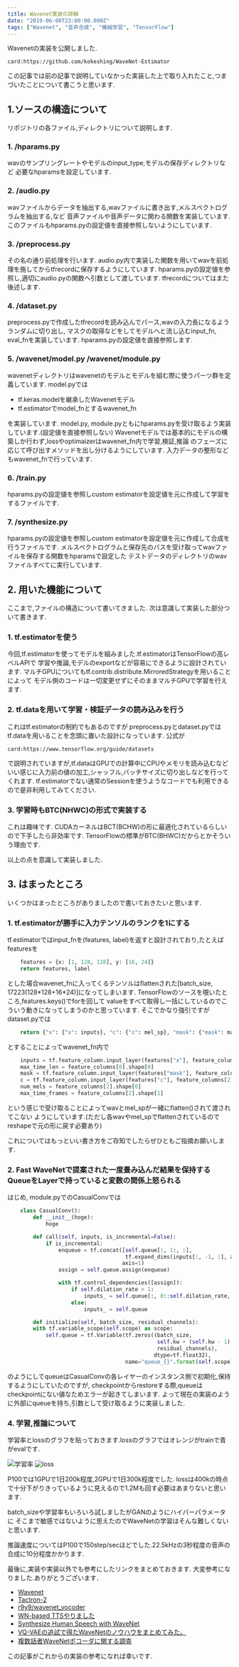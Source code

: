 ```yaml
---
title: Wavenet実装の詳細
date: "2019-06-08T23:00:00.000Z"
tags: ["Wavenet", "音声合成", "機械学習", "TensorFlow"]
---
```


Wavenetの実装を公開しました.


`card:https://github.com/kokeshing/WaveNet-Estimator`


この記事では前の記事で説明していなかった実装した上で取り入れたこと,つまづいたことについて書こうと思います.

## 1.ソースの構造について

リポジトリの各ファイル,ディレクトリについて説明します.

### 1. /hparams.py

wavのサンプリングレートやモデルのinput_type,モデルの保存ディレクトリなど
必要なhparamsを設定しています.

### 2. /audio.py

wavファイルからデータを抽出する,wavファイルに書き出す,メルスペクトログラムを抽出する,など
音声ファイルや音声データに関わる関数を実装しています.
このファイルもhparams.pyの設定値を直接参照しないようにしています.


### 3. /preprocess.py

その名の通り前処理を行います.
audio.py内で実装した関数を用いてwavを前処理を施してからtfrecordに保存するようにしています.
hparams.pyの設定値を参照し,適切にaudio.pyの関数へ引数として渡しています.
tfrecordについてはまた後述します.

### 4. /dataset.py

preprocess.pyで作成したtfrecordを読み込んでパース,wavの入力長になるようランダムに切り出し,
マスクの取得などをしてモデルへと流し込むinput_fn, eval_fnを実装しています.
hparams.pyの設定値を直接参照します.

### 5. /wavenet/model.py  /wavenet/module.py

wavenetディレクトリはwavenetのモデルとモデルを組む際に使うパーツ群を定義しています.
model.pyでは

- tf.keras.modelを継承したWavenetモデル
- tf.estimatorでmodel\_fnとするwavenet\_fn

を実装しています.
model.py, module.pyともにhparams.pyを受け取るよう実装しています.(設定値を直接参照しない)
Wavenetモデルでは基本的にモデルの構築しか行わず,lossやoptimaizerはwavenet\_fn内で学習,検証,推論
のフェーズに応じて呼び出すメソッドを出し分けるようにしています.
入力データの整形などもwavenet\_fnで行っています.

### 6. /train.py

hparams.pyの設定値を参照しcustom estimatorを設定値を元に作成して学習をするファイルです.

### 7. /synthesize.py

hparams.pyの設定値を参照しcustom estimatorを設定値を元に作成して合成を行うファイルです.
メルスペクトログラムと保存先のパスを受け取ってwavファイルを保存する関数をhparamsで設定した
テストデータのディレクトリのwavファイルすべてに実行しています.

## 2. 用いた機能について

ここまで,ファイルの構造について書いてきました.
次は意識して実装した部分ついて書きます.

### 1. tf.estimatorを使う

今回,tf.estimatorを使ってモデルを組みました.tf.estimatorはTensorFlowの高レベルAPIで
学習や推論,モデルのexportなどが容易にできるように設計されています.
マルチGPUについてもtf.contrib.distribute.MirroredStrategyを用いることによって
モデル側のコードは一切変更せずにそのままマルチGPUで学習を行えます.


### 2. tf.dataを用いて学習・検証データの読み込みを行う

これはtf.estimatorの制約でもあるのですが
preprocess.pyとdataset.pyではtf.dataを用いることを念頭に置いた設計になっています.
公式が

`card:https://www.tensorflow.org/guide/datasets`

で説明されていますが,tf.dataはGPUでの計算中にCPUやメモリを読み込むなど
いい感じに入力前の値の加工,シャッフル,バッチサイズに切り出しなどを行ってくれます.
tf.estimatorでない通常のSessionを使うようなコードでも利用できるので是非利用してみてください.

### 3. 学習時もBTC(NHWC)の形式で実装する

これは趣味です. CUDAカーネルはBCT(BCHW)の形に最適化されているらしいので下手したら非効率です.
TensorFlowの標準がBTC(BHWC)だからとかそういう理由です.


以上の点を意識して実装しました.

## 3. はまったところ

いくつかはまったところがありましたので書いておきたいと思います.

### 1. tf.estimatorが勝手に入力テンソルのランクを1にする

tf.estimatorではinput_fnを(features, label)を返すと設計されており,たとえばfeaturesを

```python
    features = {x: [1, 128, 128], y: [16, 24]}
    return features, label
```

とした場合wavenet\_fnに入ってくるテンソルはflattenされた[batch\_size, 17223(128\*128+16\*24)]になってしまいます.
TensorFlowのソースを覗いたところ,features.keys()でforを回して
valueをすべて取得し一括にしているのでこういう動きになってしまうのかと思っています.
そこでかなり強引ですがdataset.pyでは

```python
    return {"x": {"x": inputs}, "c": {"c": mel_sp}, "mask": {"mask": mask}}, targets
```

とすることによってwavenet_fn内で

```python
    inputs = tf.feature_column.input_layer(features["x"], feature_columns[0])
    max_time_len = feature_columns[0].shape[0]
    mask = tf.feature_column.input_layer(features["mask"], feature_columns[1])
    c = tf.feature_column.input_layer(features["c"], feature_columns[2])
    num_mels = feature_columns[2].shape[0]
    max_time_frames = feature_columns[2].shape[1]
```

という感じで受け取ることによってwavとmel\_spが一緒にflatten()されて渡されてこない
ようにしています.(ただし各wavやmel\_spでflattenされているのでreshapeで元の形に戻す必要あり)

これについてはもっといい書き方をご存知でしたらぜひともご指摘お願いします.

### 2. Fast WaveNetで提案された一度畳み込んだ結果を保持するQueueをLayerで持っていると変数の関係上怒られる

はじめ, module.pyでのCasualConvでは

```python
    class CasualConv():
        def __init__(hoge):
            hoge

        def call(self, inputs, is_incremental=False):
            if is_incremental:
                enqueue = tf.concat([self.queue[:, 1:, :],
                                     tf.expand_dims(inputs[:, -1, :], axis=1)],
                                    axis=1)
                assign = self.queue.assign(enqueue)

                with tf.control_dependencies([assign]):
                    if self.dilation_rate > 1:
                        inputs_ = self.queue[:, 0::self.dilation_rate, :]
                    else:
                        inputs_ = self.queue

        def initialize(self, batch_size, residual_channels):
        with tf.variable_scope(self.scope) as scope:
            self.queue = tf.Variable(tf.zeros((batch_size,
                                               self.kw + (self.kw - 1) * (self.dilation_rate - 1),
                                               residual_channels),
                                              dtype=tf.float32),
                                     name="queue_{}".format(self.scope))
```

のようにしてqueueはCasualConvの各レイヤーのインスタンス側で初期化,保持するようにしていたのですが,
checkpointからrestoreする際,queueはcheckpointにない値なためエラーが起きてしまいます.
よって現在の実装のように外部にqueueを持ち,引数として受け取るように実装しました.

### 4. 学習,推論について

学習率とlossのグラフを貼っておきます.lossのグラフではオレンジがtrainで青がevalです.

![学習率](./lr.png)
![loss](./loss.png)

P100では1GPUで1日200k程度,2GPUで1日300k程度でした.
lossは400kの時点で十分下がりきっているように見えるので1.2Mも回す必要はあまりないと思います.

batch_sizeや学習率もいろいろ試しましたがGANのようにハイパーパラメータに
そこまで敏感ではないように思えたのでWaveNetの学習はそんな難しくないと思います.

推論速度についてはP100で150step/secほどでした.22.5kHzの3秒程度の音声の合成に10分程度かかります.

最後に,実装や実装以外でも参考にしたリンクをまとめておきます.
大変参考になりました.ありがとうございます．

- [Wavenet](https://arxiv.org/abs/1609.03499)
- [Tactron-2](https://github.com/Rayhane-mamah/Tacotron-2)
- [r9y9/wavenet_vocoder](https://github.com/r9y9/wavenet_vocoder)
- [WN-based TTSやりました](https://r9y9.github.io/blog/2018/05/20/tacotron2/)
- [Synthesize Human Speech with WaveNet](https://chainer-colab-notebook.readthedocs.io/ja/latest/notebook/official_example/wavenet.html)
- [VQ-VAEの追試で得たWaveNetのノウハウをまとめてみた。](https://www.monthly-hack.com/entry/2018/02/23/203208)
- [複数話者WaveNetボコーダに関する調査](https://www.slideshare.net/t_koshikawa/wavenet-87105461)


この記事がこれからの実装の参考になれば幸いです.
